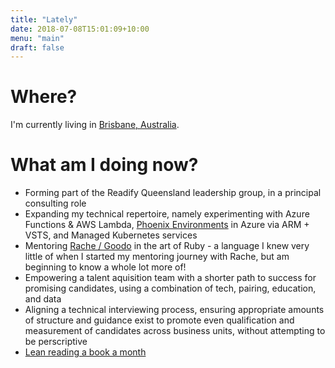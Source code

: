 ```yaml
---
title: "Lately"
date: 2018-07-08T15:01:09+10:00
menu: "main"
draft: false
---
```


# Where?
I'm currently living in [Brisbane, Australia](https://time.is/Brisbane). 

# What am I doing now?

* Forming part of the Readify Queensland leadership group, in a principal consulting role
* Expanding my technical repertoire, namely experimenting with Azure Functions & AWS Lambda, [Phoenix Environments](https://www.thoughtworks.com/radar/techniques/phoenix-environments) in Azure via ARM + VSTS, and Managed Kubernetes services
* Mentoring [Rache / Goodo](https://twitter.com/rachegoodo) in the art of Ruby - a language I knew very little of when I started my mentoring journey with Rache, but am beginning to know a whole lot more of!
* Empowering a talent aquisition team with a shorter path to success for promising candidates, using a combination of tech, pairing, education, and data
* Aligning a technical interviewing process, ensuring appropriate amounts of structure and guidance exist to promote even qualification and measurement of candidates across business units, without attempting to be perscriptive
* [Lean reading a book a month](https://www.andrew-best/posts/lean-reading-a-book-a-month) 